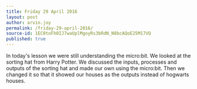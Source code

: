 ```yaml
---
title: Friday 29 April 2016
layout: post
author: arvin.joy
permalink: /friday-29-april-2016/
source-id: 1EC0toFh0IJ7waUplMgoyRs3bRdN_N8bcAQoE25M17VQ
published: true
---
```

In today's lesson we were still understanding the micro:bit. We looked at the sorting hat from Harry Potter. We discussed the inputs, processes and outputs of the sorting hat and made our own using the micro:bit. Then we changed it so that it showed our houses as the outputs instead of hogwarts houses.

